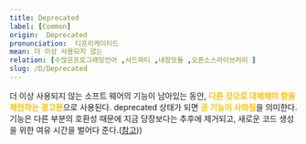 ```yaml
---
title: Deprecated
label: [Common]
origin:  Deprecated
pronunciation:  디프리케이티드
mean: 더 이상 사용되지 않는
relation: [수많은프로그래밍언어 ,서드파티 ,내장모듈 ,오픈소스라이브러리 ]
slug: /D/Deprecated
---
```


<content>
<p>더 이상 사용되지 않는 소프트 웨어의 기능이 남아있는 동안, <span style="color:#FFBF00; font-weight:bold;">다른 것으로 대체해야 함을 제안하는 경고문</span>으로 사용된다. deprecated 상태가 되면 <span style="color:#FFBF00; font-weight:bold;">곧 기능이 사라짐</span>을 의미한다. 기능은 다른 부분의 호환성 때문에 지금 당장보다는 추후에 제거되고, 새로운 코드 생성을 위한 여유 시간을 벌어다 준다.(<a href="https://en.wikipedia.org/wiki/Deprecation#Software_deprecation">참고</a>))</p>
</content>
